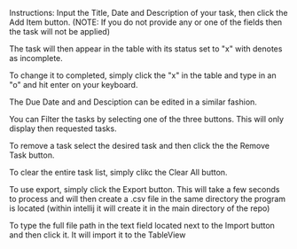 Instructions:
Input the Title, Date and Description of your task, then click the Add Item button.
(NOTE: If you do not provide any or one of the fields then the task will not be applied)

The task will then appear in the table with its status set to "x" with denotes as incomplete.

To change it to completed, simply click the "x" in the table and type in an "o" and hit enter 
on your keyboard.

The Due Date and and Desciption can be edited in a similar fashion.

You can Filter the tasks by selecting one of the three buttons. This will only display 
then requested tasks. 

To remove a task select the desired task and then click the the Remove Task button.

To clear the entire task list, simply clikc the Clear All button.

To use export, simply click the Export button. This will take a few seconds to process and will then create a .csv file
in the same directory the program is located (within intellij it will create it in the main directory of the repo)

To type the full file path in the text field located next to the Import button and then click it. It will import it 
to the TableView
